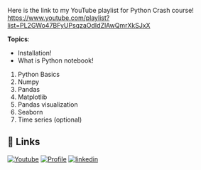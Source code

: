Here is the link to my YouTube playlist for Python Crash course! https://www.youtube.com/playlist?list=PL2GWo47BFyUPsqzaOdIdZlAwQmrXkSJxX


**Topics**: 
* Installation!
* What is Python notebook!
1. Python Basics
2. Numpy
3. Pandas
4. Matplotlib
5. Pandas visualization
6. Seaborn
7. Time series (optional)



## 🔗 Links
[![Youtube](https://img.shields.io/badge/youtube_channel-1DA1F2?style=for-the-badge&logo=youtube&logoColor=white&color=red)](https://www.youtube.com/channel/UCNDElcuuyX-2pSatVBDpJJQ)
[![Profile](https://img.shields.io/badge/profiole-000?style=for-the-badge&logo=ko-fi&logoColor=white)](https://huntsman.usu.edu/directory/jahangiry-pedram)
[![linkedin](https://img.shields.io/badge/linkedin-0A66C2?style=for-the-badge&logo=linkedin&logoColor=white)](https://www.linkedin.com/in/pedram-jahangiry-cfa-5778015a)

